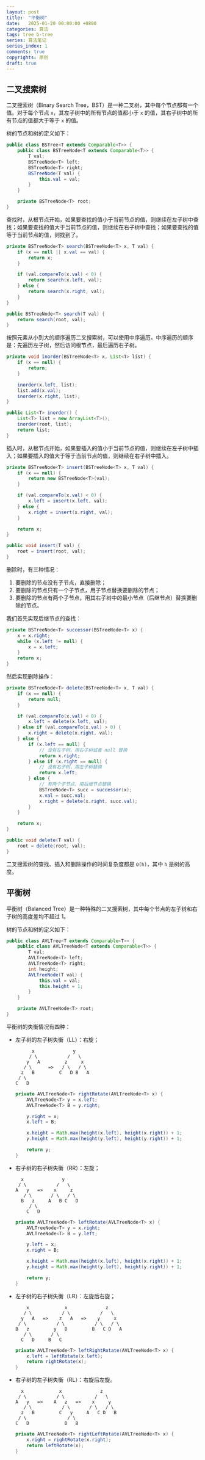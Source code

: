 ```yaml
---
layout: post
title:  "平衡树"
date:   2025-01-20 00:00:00 +0800
categories: 算法
tags: tree b-tree
series: 算法笔记
series_index: 1
comments: true
copyrights: 原创
draft: true
---
```


## 二叉搜索树

二叉搜索树（Binary Search Tree，BST）是一种二叉树，其中每个节点都有一个值。对于每个节点 `x`，其左子树中的所有节点的值都小于 `x` 的值，其右子树中的所有节点的值都大于等于 `x` 的值。

树的节点和树的定义如下：

```java
public class BSTree<T extends Comparable<T>> {
    public class BSTreeNode<T extends Comparable<T>> {
        T val;
        BSTreeNode<T> left;
        BSTreeNode<T> right;
        BSTreeNode(T val) {
            this.val = val;
        }
    }

    private BSTreeNode<T> root;
}
```

查找时，从根节点开始，如果要查找的值小于当前节点的值，则继续在左子树中查找；如果要查找的值大于当前节点的值，则继续在右子树中查找；如果要查找的值等于当前节点的值，则找到了。

```java
private BSTreeNode<T> search(BSTreeNode<T> x, T val) {
    if (x == null || x.val == val) {
        return x;
    }

    if (val.compareTo(x.val) < 0) {
        return search(x.left, val);
    } else {
        return search(x.right, val);
    }
}

public BSTreeNode<T> search(T val) {
    return search(root, val);
}
```

按照元素从小到大的顺序遍历二叉搜索树，可以使用中序遍历。中序遍历的顺序是：先遍历左子树，然后访问根节点，最后遍历右子树。

```java
private void inorder(BSTreeNode<T> x, List<T> list) {
    if (x == null) {
        return;
    }

    inorder(x.left, list);
    list.add(x.val);
    inorder(x.right, list);
}

public List<T> inorder() {
    List<T> list = new ArrayList<T>();
    inorder(root, list);
    return list;
}
```

插入时，从根节点开始，如果要插入的值小于当前节点的值，则继续在左子树中插入；如果要插入的值大于等于当前节点的值，则继续在右子树中插入。

```java
private BSTreeNode<T> insert(BSTreeNode<T> x, T val) {
    if (x == null) {
        return new BSTreeNode<T>(val);
    }

    if (val.compareTo(x.val) < 0) {
        x.left = insert(x.left, val);
    } else {
        x.right = insert(x.right, val);
    }

    return x;
}

public void insert(T val) {
    root = insert(root, val);
}
```

删除时，有三种情况：

1. 要删除的节点没有子节点，直接删除；
2. 要删除的节点只有一个子节点，用子节点替换要删除的节点；
3. 要删除的节点有两个子节点，用其右子树中的最小节点（后继节点）替换要删除的节点。

我们首先实现后继节点的查找：

```java
private BSTreeNode<T> successor(BSTreeNode<T> x) {
    x = x.right;
    while (x.left != null) {
        x = x.left;
    }
    return x;
}
```

然后实现删除操作：

```java
private BSTreeNode<T> delete(BSTreeNode<T> x, T val) {
    if (x == null) {
        return null;
    }

    if (val.compareTo(x.val) < 0) {
        x.left = delete(x.left, val);
    } else if (val.compareTo(x.val) > 0) {
        x.right = delete(x.right, val);
    } else {
        if (x.left == null) {
            // 没有左子树，用右子树或者 null 替换
            return x.right;
        } else if (x.right == null) {
            // 没有右子树，用左子树替换
            return x.left;
        } else {
            // 有两个子节点，用后继节点替换
            BSTreeNode<T> succ = successor(x);
            x.val = succ.val;
            x.right = delete(x.right, succ.val);
        }
    }

    return x;
}

public void delete(T val) {
    root = delete(root, val);
}
```

二叉搜索树的查找、插入和删除操作的时间复杂度都是 `O(h)`，其中 `h` 是树的高度。

## 平衡树

平衡树（Balanced Tree）是一种特殊的二叉搜索树，其中每个节点的左子树和右子树的高度差均不超过 1。

树的节点和树的定义如下：

```java
public class AVLTree<T extends Comparable<T>> {
    public class AVLTreeNode<T extends Comparable<T>> {
        T val;
        AVLTreeNode<T> left;
        AVLTreeNode<T> right;
        int height;
        AVLTreeNode(T val) {
            this.val = val;
            this.height = 1;
        }
    }

    private AVLTreeNode<T> root;
}
```

平衡树的失衡情况有四种：

- 左子树的左子树失衡（LL）：右旋；

  ```plaintext
        x              y
       / \           /   \
      y   A         z     x
     / \      =>   / \   / \
    z   B         C   D B   A
   / \
  C   D
  ```

  ```java
  private AVLTreeNode<T> rightRotate(AVLTreeNode<T> x) {
      AVLTreeNode<T> y = x.left;
      AVLTreeNode<T> B = y.right;

      y.right = x;
      x.left = B;

      x.height = Math.max(height(x.left), height(x.right)) + 1;
      y.height = Math.max(height(y.left), height(y.right)) + 1;

      return y;
  }
  ```

- 右子树的右子树失衡（RR）：左旋；

  ```plaintext
    x              y
   / \           /   \
  A   y   =>    x     z
     / \       / \   / \
    B   z     A   B C   D
       / \
      C   D
  ```

  ```java
  private AVLTreeNode<T> leftRotate(AVLTreeNode<T> x) {
      AVLTreeNode<T> y = x.right;
      AVLTreeNode<T> B = y.left;

      y.left = x;
      x.right = B;

      x.height = Math.max(height(x.left), height(x.right)) + 1;
      y.height = Math.max(height(y.left), height(y.right)) + 1;

      return y;
  }
  ```

- 左子树的右子树失衡（LR）：左旋后右旋；

  ```plaintext
      x             x              z
     / \           / \           /   \
    y   A   =>    z   A   =>    y     x
   / \           / \           / \   / \
  B   z         y   D         B   C D   A
     / \       / \
    C   D     B   C
  ```

  ```java
  private AVLTreeNode<T> leftRightRotate(AVLTreeNode<T> x) {
      x.left = leftRotate(x.left);
      return rightRotate(x);
  }
  ```

- 右子树的左子树失衡（RL）：右旋后左旋。

  ```plaintext
    x             x              z
   / \           / \           /   \
  A   y   =>    A   z   =>    x     y
     / \           / \       / \   / \
    z   B         C   y     A   C D   B
   / \               / \
  C   D             D   B
  ```

  ```java
  private AVLTreeNode<T> rightLeftRotate(AVLTreeNode<T> x) {
      x.right = rightRotate(x.right);
      return leftRotate(x);
  }
  ```
